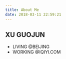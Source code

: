 ```yaml
---
title: About Me
date: 2018-03-11 22:59:21
---
```


XU GUOJUN
--

- LIVING @BEIJING
- WORKING @IQIYI.COM
